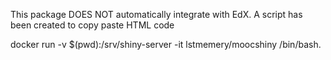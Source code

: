 This package DOES NOT automatically integrate with EdX. A script has been created to copy paste HTML code


docker run -v $(pwd):/srv/shiny-server -it lstmemery/moocshiny /bin/bash.


